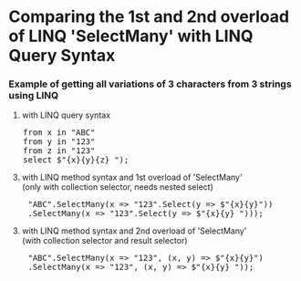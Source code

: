# Comparing the 1st and 2nd overload of LINQ 'SelectMany' with LINQ Query Syntax

### Example of getting all variations of 3 characters from 3 strings using LINQ

1. with LINQ query syntax

<pre>
   from x in "ABC"
   from y in "123"
   from z in "123"
   select $"{x}{y}{z} ");
</pre>

3. with LINQ method syntax and 1st overload of 'SelectMany'<br>
(only with collection selector, needs nested select)

<pre>
    "ABC".SelectMany(x => "123".Select(y => $"{x}{y}"))
    .SelectMany(x => "123".Select(y => $"{x}{y} ")));
</pre>

3. with LINQ method syntax and 2nd overload of 'SelectMany'<br>
(with collection selector and result selector)

<pre>
    "ABC".SelectMany(x => "123", (x, y) => $"{x}{y}")
    .SelectMany(x => "123", (x, y) => $"{x}{y} "));
</pre>
